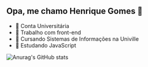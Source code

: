 ## Opa, me chamo Henrique Gomes 👋

- 📑 Conta Universitária
- 🔭 Trabalho com front-end
- 🌱 Cursando Sistemas de Informações na Univille
- 🤔 Estudando JavaScript

![Anurag's GitHub stats](https://github-readme-stats.vercel.app/api?username=HenriqueGomes1&show_icons=true&theme=tokyonight)
